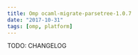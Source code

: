 ```yaml
---
title: Omp ocaml-migrate-parsetree-1.0.7
date: "2017-10-31"
tags: [omp, platform]
---
```


TODO: CHANGELOG
